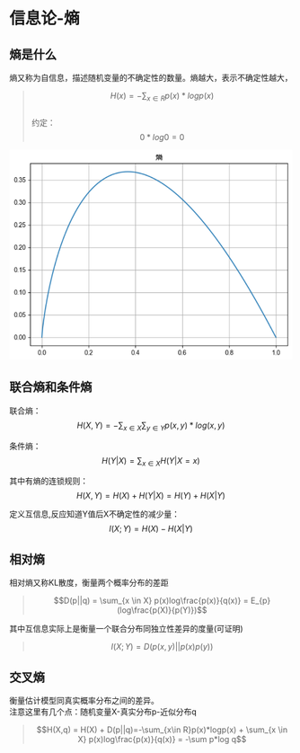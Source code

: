 # 信息论-熵
## 熵是什么
熵又称为自信息，描述随机变量的不确定性的数量。熵越大，表示不确定性越大，
> $$H(x) = -\sum_{x\in R}p(x)*logp(x)$$   
> 约定： $$0*log0=0$$   

![熵](img/entropy.png)
## 联合熵和条件熵
联合熵：
$$H(X,Y) = -\sum_{x \in X}\sum_{y \in Y}p(x,y)*log(x,y)$$

条件熵：
$$H(Y|X) = \sum_{x \in X}H(Y|X=x)$$

其中有熵的连锁规则：
$$H(X,Y) = H(X) + H(Y|X) = H(Y)+H(X|Y)$$

定义互信息,反应知道Y值后X不确定性的减少量：
$$I(X;Y) = H(X) - H(X|Y)$$
## 相对熵
相对熵又称KL散度，衡量两个概率分布的差距
> $$D(p||q) = \sum_{x \in X} p(x)log\frac{p(x)}{q(x)} = E_{p}(log\frac{p(X)}{p(Y)})$$

其中互信息实际上是衡量一个联合分布同独立性差异的度量(可证明)
> $$ I(X;Y) = D(p(x,y)||p(x)p(y))$$

## 交叉熵
衡量估计模型同真实概率分布之间的差异。   
注意这里有几个点：随机变量X-真实分布p-近似分布q
> $$H(X,q) = H(X) + D(p||q)=-\sum_{x\in R}p(x)*logp(x) + \sum_{x \in X} p(x)log\frac{p(x)}{q(x)} = -\sum p*log q$$




